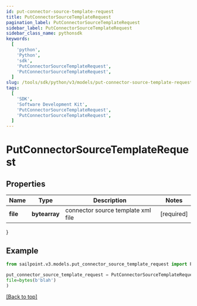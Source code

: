 ```yaml
---
id: put-connector-source-template-request
title: PutConnectorSourceTemplateRequest
pagination_label: PutConnectorSourceTemplateRequest
sidebar_label: PutConnectorSourceTemplateRequest
sidebar_class_name: pythonsdk
keywords:
  [
    'python',
    'Python',
    'sdk',
    'PutConnectorSourceTemplateRequest',
    'PutConnectorSourceTemplateRequest',
  ]
slug: /tools/sdk/python/v3/models/put-connector-source-template-request
tags:
  [
    'SDK',
    'Software Development Kit',
    'PutConnectorSourceTemplateRequest',
    'PutConnectorSourceTemplateRequest',
  ]
---
```


# PutConnectorSourceTemplateRequest

## Properties

| Name     | Type          | Description                        | Notes      |
| -------- | ------------- | ---------------------------------- | ---------- |
| **file** | **bytearray** | connector source template xml file | [required] |

}

## Example

```python
from sailpoint.v3.models.put_connector_source_template_request import PutConnectorSourceTemplateRequest

put_connector_source_template_request = PutConnectorSourceTemplateRequest(
file=bytes(b'blah')
)

```

[[Back to top]](#)
